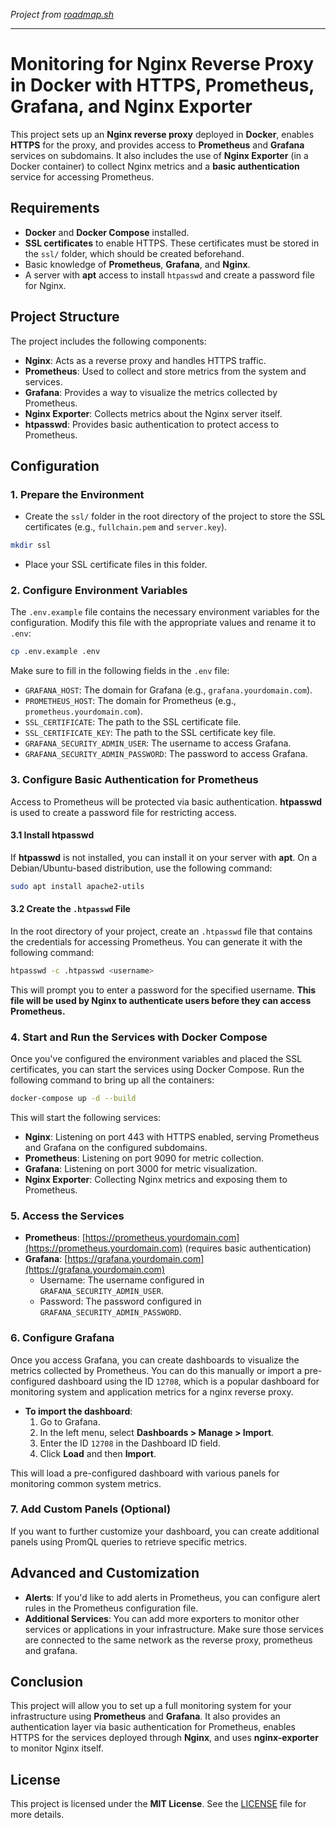 *Project from [roadmap.sh](https://roadmap.sh/projects/monitoring)*

---

# Monitoring for Nginx Reverse Proxy in Docker with HTTPS, Prometheus, Grafana, and Nginx Exporter

This project sets up an **Nginx reverse proxy** deployed in **Docker**, enables **HTTPS** for the proxy, and provides access to **Prometheus** and **Grafana** services on subdomains. It also includes the use of **Nginx Exporter** (in a Docker container) to collect Nginx metrics and a **basic authentication** service for accessing Prometheus.

## Requirements

- **Docker** and **Docker Compose** installed.
- **SSL certificates** to enable HTTPS. These certificates must be stored in the `ssl/` folder, which should be created beforehand.
- Basic knowledge of **Prometheus**, **Grafana**, and **Nginx**.
- A server with **apt** access to install `htpasswd` and create a password file for Nginx.

## Project Structure

The project includes the following components:

- **Nginx**: Acts as a reverse proxy and handles HTTPS traffic.
- **Prometheus**: Used to collect and store metrics from the system and services.
- **Grafana**: Provides a way to visualize the metrics collected by Prometheus.
- **Nginx Exporter**: Collects metrics about the Nginx server itself.
- **htpasswd**: Provides basic authentication to protect access to Prometheus.

## Configuration

### 1. **Prepare the Environment**

- Create the `ssl/` folder in the root directory of the project to store the SSL certificates (e.g., `fullchain.pem` and `server.key`).

```bash
mkdir ssl
```

- Place your SSL certificate files in this folder.

### 2. **Configure Environment Variables**

The `.env.example` file contains the necessary environment variables for the configuration. Modify this file with the appropriate values and rename it to `.env`:

```bash
cp .env.example .env
```

Make sure to fill in the following fields in the `.env` file:

- `GRAFANA_HOST`: The domain for Grafana (e.g., `grafana.yourdomain.com`).
- `PROMETHEUS_HOST`: The domain for Prometheus (e.g., `prometheus.yourdomain.com`).
- `SSL_CERTIFICATE`: The path to the SSL certificate file.
- `SSL_CERTIFICATE_KEY`: The path to the SSL certificate key file.
- `GRAFANA_SECURITY_ADMIN_USER`: The username to access Grafana.
- `GRAFANA_SECURITY_ADMIN_PASSWORD`: The password to access Grafana.

### 3. **Configure Basic Authentication for Prometheus**

Access to Prometheus will be protected via basic authentication. **htpasswd** is used to create a password file for restricting access.

#### 3.1 **Install htpasswd**

If **htpasswd** is not installed, you can install it on your server with **apt**. On a Debian/Ubuntu-based distribution, use the following command:

```bash
sudo apt install apache2-utils
```

#### 3.2 **Create the `.htpasswd` File**

In the root directory of your project, create an `.htpasswd` file that contains the credentials for accessing Prometheus. You can generate it with the following command:

```bash
htpasswd -c .htpasswd <username>
```

This will prompt you to enter a password for the specified username. **This file will be used by Nginx to authenticate users before they can access Prometheus.**

### 4. **Start and Run the Services with Docker Compose**

Once you've configured the environment variables and placed the SSL certificates, you can start the services using Docker Compose. Run the following command to bring up all the containers:

```bash
docker-compose up -d --build
```

This will start the following services:

- **Nginx**: Listening on port 443 with HTTPS enabled, serving Prometheus and Grafana on the configured subdomains.
- **Prometheus**: Listening on port 9090 for metric collection.
- **Grafana**: Listening on port 3000 for metric visualization.
- **Nginx Exporter**: Collecting Nginx metrics and exposing them to Prometheus.

### 5. **Access the Services**

- **Prometheus**: [https://prometheus.yourdomain.com](https://prometheus.yourdomain.com) (requires basic authentication)
- **Grafana**: [https://grafana.yourdomain.com](https://grafana.yourdomain.com)
  - Username: The username configured in `GRAFANA_SECURITY_ADMIN_USER`.
  - Password: The password configured in `GRAFANA_SECURITY_ADMIN_PASSWORD`.

### 6. **Configure Grafana**

Once you access Grafana, you can create dashboards to visualize the metrics collected by Prometheus. You can do this manually or import a pre-configured dashboard using the ID `12708`, which is a popular dashboard for monitoring system and application metrics for a nginx reverse proxy.

- **To import the dashboard**:
  1. Go to Grafana.
  2. In the left menu, select **Dashboards > Manage > Import**.
  3. Enter the ID `12708` in the Dashboard ID field.
  4. Click **Load** and then **Import**.

This will load a pre-configured dashboard with various panels for monitoring common system metrics.

### 7. **Add Custom Panels (Optional)**

If you want to further customize your dashboard, you can create additional panels using PromQL queries to retrieve specific metrics.

## Advanced and Customization

- **Alerts**: If you'd like to add alerts in Prometheus, you can configure alert rules in the Prometheus configuration file.
- **Additional Services**: You can add more exporters to monitor other services or applications in your infrastructure. Make sure those services are connected to the same network as the reverse proxy, prometheus and grafana.

## Conclusion

This project will allow you to set up a full monitoring system for your infrastructure using **Prometheus** and **Grafana**. It also provides an authentication layer via basic authentication for Prometheus, enables HTTPS for the services deployed through **Nginx**, and uses **nginx-exporter** to monitor Nginx itself.

## License

This project is licensed under the **MIT License**. See the [LICENSE](LICENSE) file for more details.
